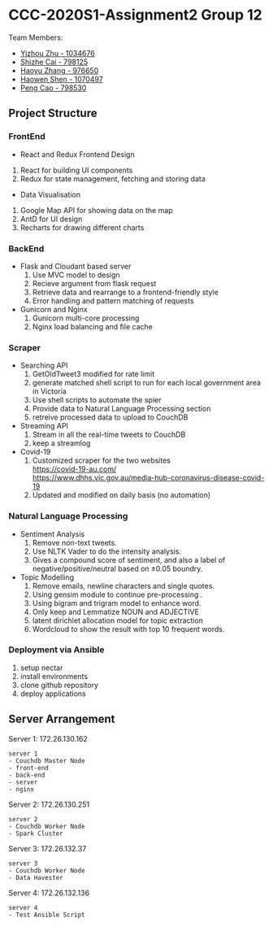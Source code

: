 # CCC-2020S1-Assignment2 Group 12
Team Members:
* [Yizhou Zhu - 1034676](https://github.com/lupintheforth)
* [Shizhe Cai - 798125](https://github.com/shizhec)
* [Haoyu Zhang - 976650](https://github.com/Neetordy)
* [Haowen Shen - 1070497](https://github.com/hwnshen)
* [Peng Cao - 798530](https://github.com/c731615340)

## Project Structure
### FrontEnd
* React and Redux Frontend Design
1. React for building UI components
2. Redux for state management, fetching and storing data
* Data Visualisation
1. Google Map API for showing data on the map 
2. AntD for UI design
3. Recharts for drawing different charts

### BackEnd
* Flask and Cloudant based server
  1. Use MVC model to design
  2. Recieve argument from flask request
  3. Retrieve data and rearrange to a frontend-friendly style
  4. Error handling and pattern matching of requests
* Gunicorn and Nginx
  1. Gunicorn multi-core processing
  2. Nginx load balancing and file cache

### Scraper
* Searching API
  1. GetOldTweet3 modified for rate limit
  2. generate matched shell script to run for each local government area in Victoria
  3. Use shell scripts to automate the spier
  4. Provide data to Natural Language Processing section
  5. retreive processed data to upload to CouchDB
* Streaming API
  1. Stream in all the real-time tweets to CouchDB
  2. keep a streamlog
* Covid-19
  1. Customized scraper for the two websites  
     https://covid-19-au.com/  
     https://www.dhhs.vic.gov.au/media-hub-coronavirus-disease-covid-19
  2. Updated and modified on daily basis (no automation)

### Natural Language Processing
* Sentiment Analysis
  1. Remove non-text tweets.
  2. Use NLTK Vader to do the intensity analysis.
  3. Gives a compound score of sentiment, and also a label
     of negative/positive/neutral based on ±0.05 boundry.
* Topic Modelling
  1. Remove emails, newline characters and single quotes.
  2. Using gensim module to continue pre-processing .
  3. Using bigram and trigram model to enhance word.
  4. Only keep and Lemmatize NOUN and ADJECTIVE
  5. latent dirichlet allocation model for topic extraction
  6. Wordcloud to show the result with top 10 frequent words.
  
### Deployment via Ansible
1. setup nectar
2. install environments
3. clone github repository
4. deploy applications

## Server Arrangement
Server 1: 172.26.130.162
```
server 1 
- Couchdb Master Node
- front-end
- back-end
- server
- nginx
```
Server 2: 172.26.130.251
```
server 2
- Couchdb Worker Node
- Spark Cluster   
```
Server 3: 172.26.132.37
```
server 3 
- Couchdb Worker Node
- Data Havester
```
Server 4: 172.26.132.136
```
server 4
- Test Ansible Script 
```
